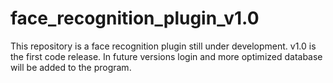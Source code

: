 # face_recognition_plugin_v1.0
 This repository is a face recognition plugin still under development. v1.0 is the first code release. In future versions login and more optimized database will be added to the program.
